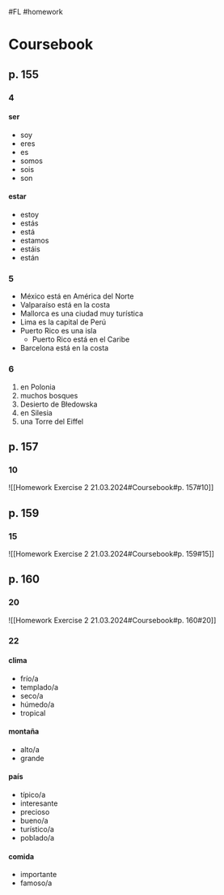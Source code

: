 #FL #homework 

# Coursebook
## p. 155
### 4
#### ser
- soy
- eres
- es
- somos
- sois
- son

#### estar
- estoy
- estás
- está
- estamos
- estáis
- están

### 5
- México está en América del Norte
- Valparaíso está en la costa
- Mallorca es una ciudad muy turística
- Lima es la capital de Perú
- Puerto Rico es una isla
	- Puerto Rico está en el Caribe
- Barcelona está en la costa

### 6
1.  en Polonia
2. muchos bosques
3. Desierto de Błedowska
4. en Silesia
5. una Torre del Eiffel

## p. 157
### 10
![[Homework Exercise 2 21.03.2024#Coursebook#p. 157#10]]

## p. 159
### 15
![[Homework Exercise 2 21.03.2024#Coursebook#p. 159#15]]

## p. 160
### 20
![[Homework Exercise 2 21.03.2024#Coursebook#p. 160#20]]

### 22
#### clima
- frío/a
- templado/a
- seco/a
- húmedo/a
- tropical

#### montaña
- alto/a
- grande

#### país
- típico/a
- interesante
- precioso
- bueno/a
- turístico/a
- poblado/a

#### comida
- importante
- famoso/a
